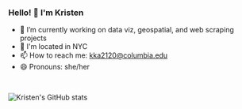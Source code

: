 ### Hello! 👋 I'm Kristen

- 🔭 I’m currently working on data viz, geospatial, and web scraping projects
- :city_sunrise: I'm located in NYC
- 📫 How to reach me: kka2120@columbia.edu
- 😄 Pronouns: she/her

<br>

![Kristen's GitHub stats](https://github-readme-stats.vercel.app/api?username=kkakey&show_icons=true&theme=tokyonight)


<!--
**kkakey/kkakey** is a ✨ _special_ ✨ repository because its `README.md` (this file) appears on your GitHub profile.

Here are some ideas to get you started:

- 🔭 I’m currently working on ...
- 🌱 I’m currently learning ...
- 👯 I’m looking to collaborate on ...
- 🤔 I’m looking for help with ...
- 💬 Ask me about ...
- 📫 How to reach me: ...
- 😄 Pronouns: ...
- ⚡ Fun fact: ...
-->
